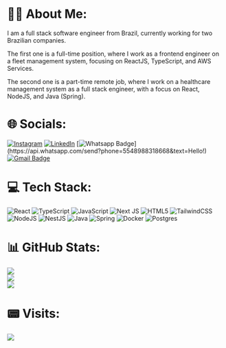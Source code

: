 # 🧑‍💻 About Me:
I am a full stack software engineer from Brazil, currently working for two Brazilian companies.

The first one is a full-time position, where I work as a frontend engineer on a fleet management system, focusing on ReactJS, TypeScript, and AWS Services.

The second one is a part-time remote job, where I work on a healthcare management system as a full stack engineer, with a focus on React, NodeJS, and Java (Spring).

# 🌐 Socials:
[![Instagram](https://img.shields.io/badge/Instagram-%23E4405F.svg?logo=Instagram&logoColor=white)](https://www.instagram.com/jotapandolfo_/) [![LinkedIn](https://img.shields.io/badge/LinkedIn-%230077B5.svg?logo=linkedin&logoColor=white)](https://www.linkedin.com/in/jo%C3%A3o-guilherme-pandolfo-a7a3b9219/) [![Whatsapp Badge](https://img.shields.io/badge/-Whatsapp-4CA143?style=flat-square&labelColor=4CA143&logo=whatsapp&logoColor=white&link=https://api.whatsapp.com/send?phone=5548988318668&text=Hello!)](https://api.whatsapp.com/send?phone=5548988318668&text=Hello!)
[![Gmail Badge](https://img.shields.io/badge/-Gmail-c14438?style=flat-square&logo=Gmail&logoColor=white&link=mailto:jguilherme1999@gmail.com)](mailto:jguilherme1999@gmail.com)
# 💻 Tech Stack:
![React](https://img.shields.io/badge/react-%2320232a.svg?style=for-the-badge&logo=react&logoColor=%2361DAFB) ![TypeScript](https://img.shields.io/badge/typescript-%23007ACC.svg?style=for-the-badge&logo=typescript&logoColor=white) ![JavaScript](https://img.shields.io/badge/javascript-%23323330.svg?style=for-the-badge&logo=javascript&logoColor=%23F7DF1E) ![Next JS](https://img.shields.io/badge/Next-black?style=for-the-badge&logo=next.js&logoColor=white) ![HTML5](https://img.shields.io/badge/html5-%23E34F26.svg?style=for-the-badge&logo=html5&logoColor=white)  ![TailwindCSS](https://img.shields.io/badge/tailwindcss-%2338B2AC.svg?style=for-the-badge&logo=tailwind-css&logoColor=white) ![NodeJS](https://img.shields.io/badge/node.js-6DA55F?style=for-the-badge&logo=node.js&logoColor=white) ![NestJS](https://img.shields.io/badge/nestjs-%23E0234E.svg?style=for-the-badge&logo=nestjs&logoColor=white) ![Java](https://img.shields.io/badge/java-%23ED8B00.svg?style=for-the-badge&logo=java&logoColor=white) ![Spring](https://img.shields.io/badge/spring-%236DB33F.svg?style=for-the-badge&logo=spring&logoColor=white) ![Docker](https://img.shields.io/badge/docker-%230db7ed.svg?style=for-the-badge&logo=docker&logoColor=white) ![Postgres](https://img.shields.io/badge/postgres-%23316192.svg?style=for-the-badge&logo=postgresql&logoColor=white) 
# 📊 GitHub Stats:
![](https://github-readme-stats.vercel.app/api?username=jjota99&theme=dark&hide_border=false&include_all_commits=true&count_private=true)<br/>
![](https://github-readme-streak-stats.herokuapp.com/?user=jjota99&theme=dark&hide_border=false)<br/>
![](https://github-readme-stats.vercel.app/api/top-langs/?username=jjota99&theme=dark&hide_border=false&include_all_commits=true&count_private=true&layout=compact)
# 📟 Visits:
<p align="left"> 
  <img src="https://profile-counter.glitch.me/jjota99/count.svg" />
</p>
